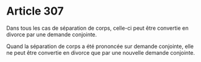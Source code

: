 # Article 307

Dans tous les cas de séparation de corps, celle-ci peut être convertie en divorce par une demande conjointe.

Quand la séparation de corps a été prononcée sur demande conjointe, elle ne peut être convertie en divorce que par une nouvelle demande conjointe.
